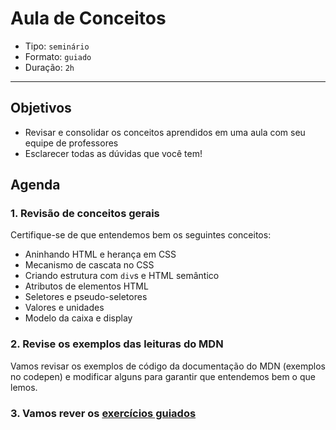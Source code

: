 # Aula de Conceitos

- Tipo: `seminário`
- Formato: `guiado`
- Duração: `2h`

***

## Objetivos

- Revisar e consolidar os conceitos aprendidos em uma aula com seu equipe de
  professores
- Esclarecer todas as dúvidas que você tem!

## Agenda

### 1. Revisão de conceitos gerais

Certifique-se de que entendemos bem os seguintes conceitos:

- Aninhando HTML e herança em CSS
- Mecanismo de cascata no CSS
- Criando estrutura com `div`s e HTML semântico
- Atributos de elementos HTML
- Seletores e pseudo-seletores
- Valores e unidades
- Modelo da caixa e display

### 2. Revise os exemplos das leituras do MDN

Vamos revisar os exemplos de código da documentação do MDN \(exemplos no
codepen\) e modificar alguns para garantir que entendemos bem o que lemos.

### 3. Vamos rever os [exercícios guiados](05-guided-exercises)
